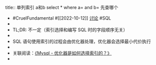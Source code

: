 title:: 单列索引 a和b select *  where a= and b= 先查哪个

- #CruelFundamental #[[2022-10-12]] [讨论](https://github.com/CYZH1307/CruelFundamental/tree/main/homework/202210/12) #SQL
-
- TL;DR: 不一定（索引选择和编写 SQL 时的字段顺序无关）
-
- SQL 语句使用索引的过程会由优化器处理，优化器会选择最小代价执行
-
- 关联阅读：[《Mysql - 优化器是如何选择索引的？》](https://www.cnblogs.com/25-lH/p/10973309.html)
-